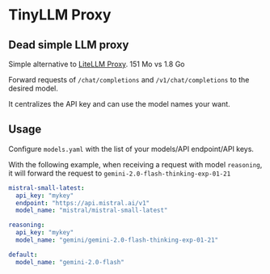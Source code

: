 # TinyLLM Proxy
## Dead simple LLM proxy

Simple alternative to [LiteLLM Proxy](https://docs.litellm.ai/docs/simple_proxy). 151 Mo vs 1.8 Go

Forward requests of `/chat/completions` and `/v1/chat/completions` to the desired model.

It centralizes the API key and can use the model names your want.

## Usage

Configure `models.yaml` with the list of your models/API endpoint/API keys. 

With the following example, when receiving a request with model `reasoning`, it will forward the request to `gemini-2.0-flash-thinking-exp-01-21`  

````yaml
mistral-small-latest:
  api_key: "mykey"
  endpoint: "https://api.mistral.ai/v1"
  model_name: "mistral/mistral-small-latest"

reasoning:
  api_key: "mykey"
  model_name: "gemini/gemini-2.0-flash-thinking-exp-01-21"

default:
  model_name: "gemini-2.0-flash"
````
